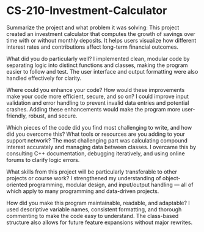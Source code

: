 # CS-210-Investment-Calculator

Summarize the project and what problem it was solving:
This project created an investment calculator that computes the growth of savings over time with or without monthly deposits. It helps users visualize how different interest rates and contributions affect long-term financial outcomes.

What did you do particularly well?
I implemented clean, modular code by separating logic into distinct functions and classes, making the program easier to follow and test. The user interface and output formatting were also handled effectively for clarity.

Where could you enhance your code? How would these improvements make your code more efficient, secure, and so on?
I could improve input validation and error handling to prevent invalid data entries and potential crashes. Adding these enhancements would make the program more user-friendly, robust, and secure.

Which pieces of the code did you find most challenging to write, and how did you overcome this? What tools or resources are you adding to your support network?
The most challenging part was calculating compound interest accurately and managing data between classes. I overcame this by consulting C++ documentation, debugging iteratively, and using online forums to clarify logic errors.

What skills from this project will be particularly transferable to other projects or course work?
I strengthened my understanding of object-oriented programming, modular design, and input/output handling — all of which apply to many programming and data-driven projects.

How did you make this program maintainable, readable, and adaptable?
I used descriptive variable names, consistent formatting, and thorough commenting to make the code easy to understand. The class-based structure also allows for future feature expansions without major rewrites.
